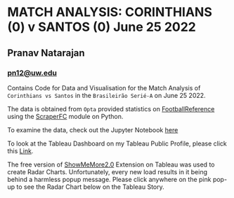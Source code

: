 # MATCH ANALYSIS: CORINTHIANS (0) v SANTOS (0) June 25 2022
## Pranav Natarajan
### pn12@uw.edu

Contains Code for Data and Visualisation for the Match Analysis of `Corinthians vs Santos` in the `Brasileirão Serié-A` on June 25 2022.

The data is obtained from `Opta` provided statistics on [FootballReference](https://fbref.com/en/matches/4bf12498/Corinthians-Santos-June-25-2022-Serie-A) using the [ScraperFC](https://scraperfc.readthedocs.io/en/latest/fbref_examples.html) module on Python.

To examine the data, check out the Jupyter Notebook [here](main_analysis.ipynb)

To look at the Tableau Dashboard on my Tableau Public Profile, please click this [Link](https://public.tableau.com/views/CORvSANJun_25_2022Seri-AMatchAnalysis/PostMatchAnalysis?:language=en-US&:display_count=n&:origin=viz_share_link).


The free version of [ShowMeMore2.0](https://exchange.tableau.com/products/109) Extension on Tableau was used to create Radar Charts. Unfortunately, every new load results in it being behind a harmless popup message. Please click anywhere on the pink pop-up to see the Radar Chart below on the Tableau Story.
